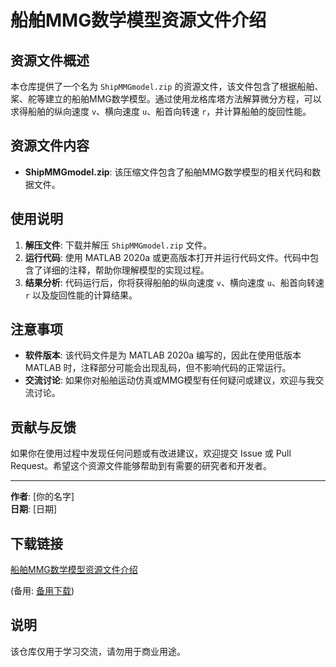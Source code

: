 # 船舶MMG数学模型资源文件介绍

## 资源文件概述

本仓库提供了一个名为 `ShipMMGmodel.zip` 的资源文件，该文件包含了根据船舶、桨、舵等建立的船舶MMG数学模型。通过使用龙格库塔方法解算微分方程，可以求得船舶的纵向速度 `v`、横向速度 `u`、船首向转速 `r`，并计算船舶的旋回性能。

## 资源文件内容

- **ShipMMGmodel.zip**: 该压缩文件包含了船舶MMG数学模型的相关代码和数据文件。

## 使用说明

1. **解压文件**: 下载并解压 `ShipMMGmodel.zip` 文件。
2. **运行代码**: 使用 MATLAB 2020a 或更高版本打开并运行代码文件。代码中包含了详细的注释，帮助你理解模型的实现过程。
3. **结果分析**: 代码运行后，你将获得船舶的纵向速度 `v`、横向速度 `u`、船首向转速 `r` 以及旋回性能的计算结果。

## 注意事项

- **软件版本**: 该代码文件是为 MATLAB 2020a 编写的，因此在使用低版本 MATLAB 时，注释部分可能会出现乱码，但不影响代码的正常运行。
- **交流讨论**: 如果你对船舶运动仿真或MMG模型有任何疑问或建议，欢迎与我交流讨论。

## 贡献与反馈

如果你在使用过程中发现任何问题或有改进建议，欢迎提交 Issue 或 Pull Request。希望这个资源文件能够帮助到有需要的研究者和开发者。

---

**作者**: [你的名字]  
**日期**: [日期]

## 下载链接
[船舶MMG数学模型资源文件介绍](https://pan.quark.cn/s/df7ce5ef88fa) 

(备用: [备用下载](https://pan.baidu.com/s/1DalIhoZ3Y6LohjguRHsi-g?pwd=1234))

## 说明

该仓库仅用于学习交流，请勿用于商业用途。
